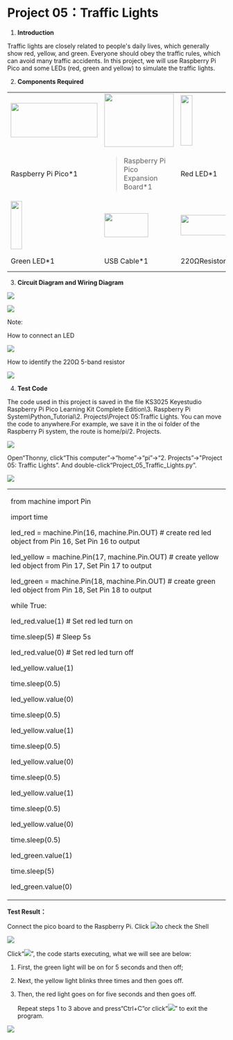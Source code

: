 # Project 05：Traffic Lights

1.  **Introduction**

Traffic lights are closely related to people's daily lives, which
generally show red, yellow, and green. Everyone should obey the traffic
rules, which can avoid many traffic accidents. In this project, we will
use Raspberry Pi Pico and some LEDs (red, green and yellow) to simulate
the traffic lights.

2.  **Components Required**

<table>
<tbody>
<tr class="odd">
<td><img src="https://raw.githubusercontent.com/keyestudio/KS3025-KS3025F-Keyestudio-Raspberry-Pi-Pico-Learning-Kit-Complete-Edition-Raspberry-Pi/master/media/b18fe281156b29c44796f72222718d58.jpeg" style="width:2.07986in;height:0.82778in" /></td>
<td><img src="https://raw.githubusercontent.com/keyestudio/KS3025-KS3025F-Keyestudio-Raspberry-Pi-Pico-Learning-Kit-Complete-Edition-Raspberry-Pi/master/media/bbed91c0b45fcafc7e7163bfeabf68f9.png" style="width:1.67014in;height:1.28472in" /></td>
<td><img src="https://raw.githubusercontent.com/keyestudio/KS3025-KS3025F-Keyestudio-Raspberry-Pi-Pico-Learning-Kit-Complete-Edition-Raspberry-Pi/master/media/afa6edd3ff90b027a6f43995a6fb15a2.png" style="width:0.28333in;height:1.20972in" /></td>
<td><img src="https://raw.githubusercontent.com/keyestudio/KS3025-KS3025F-Keyestudio-Raspberry-Pi-Pico-Learning-Kit-Complete-Edition-Raspberry-Pi/master/media/0c1b0f91b4e56bcbc235d06b48809ac9.png" style="width:0.27986in;height:1.22222in" /></td>
<td></td>
</tr>
<tr class="even">
<td>Raspberry Pi Pico*1</td>
<td><blockquote>
<p>Raspberry Pi Pico Expansion Board*1</p>
</blockquote></td>
<td>Red LED*1</td>
<td>Yellow LED*1</td>
<td></td>
</tr>
<tr class="odd">
<td><img src="https://raw.githubusercontent.com/keyestudio/KS3025-KS3025F-Keyestudio-Raspberry-Pi-Pico-Learning-Kit-Complete-Edition-Raspberry-Pi/master/media/6c688493b558ed5f3e90e7dab38cbd93.png" style="width:0.26736in;height:1.16389in" /></td>
<td><img src="https://raw.githubusercontent.com/keyestudio/KS3025-KS3025F-Keyestudio-Raspberry-Pi-Pico-Learning-Kit-Complete-Edition-Raspberry-Pi/master/media/7dcbd02995be3c142b2f97df7f7c03ce.png" style="width:1.05903in;height:0.56667in" /></td>
<td><img src="https://raw.githubusercontent.com/keyestudio/KS3025-KS3025F-Keyestudio-Raspberry-Pi-Pico-Learning-Kit-Complete-Edition-Raspberry-Pi/master/media/098a2730d0b0a2a4b2079e0fc87fd38b.png" style="width:1.22639in;height:0.49236in" /></td>
<td><img src="https://raw.githubusercontent.com/keyestudio/KS3025-KS3025F-Keyestudio-Raspberry-Pi-Pico-Learning-Kit-Complete-Edition-Raspberry-Pi/master/media/b57b4057770f0bcc43f037c0ab8e1c41.png" style="width:0.44444in;height:1.17361in" /></td>
<td><img src="https://raw.githubusercontent.com/keyestudio/KS3025-KS3025F-Keyestudio-Raspberry-Pi-Pico-Learning-Kit-Complete-Edition-Raspberry-Pi/master/media/c801a7baee258ff7f5f28ac6e9a7097b.png" style="width:0.66736in;height:0.64097in" /></td>
</tr>
<tr class="even">
<td>Green LED*1</td>
<td>USB Cable*1</td>
<td>220ΩResistor*3</td>
<td>Breadboard*1</td>
<td>Jumper Wires</td>
</tr>
</tbody>
</table>

3.  **Circuit Diagram and Wiring Diagram**

![](/media/4cf2ad735b0df82d62a5fcdb19ebf3c0.png)

![](/media/98f9db025163638c33095cbd16abe7e7.png)

Note:

How to connect an LED

![](/media/42ff6f405dfa128593827de5aa03e94b.png)

How to identify the 220Ω 5-band resistor

![](/media/55c0199544e9819328f6d5778f10d7d0.png)

4.  **Test Code**

The code used in this project is saved in the file KS3025 Keyestudio
Raspberry Pi Pico Learning Kit Complete Edition\\3. Raspberry Pi
System\\Python\_Tutorial\\2. Projects\\Project 05:Traffic Lights. You
can move the code to anywhere.For example, we save it in the oi folder
of the Raspberry Pi system, the route is home/pi/2. Projects.

![](/media/ae27830403a2f741aa9b725e5324c215.png)

Open“Thonny, click“This computer”→“home”→“pi”→“2. Projects”→"Project 05:
Traffic Lights”. And double-click“Project\_05\_Traffic\_Lights.py”.

![](/media/bb44b31699957a99ec3e33f7a887e1be.png)

<table>
<tbody>
<tr class="odd">
<td><p>from machine import Pin</p>
<p>import time</p>
<p>led_red = machine.Pin(16, machine.Pin.OUT) # create red led object from Pin 16, Set Pin 16 to output</p>
<p>led_yellow = machine.Pin(17, machine.Pin.OUT) # create yellow led object from Pin 17, Set Pin 17 to output</p>
<p>led_green = machine.Pin(18, machine.Pin.OUT) # create green led object from Pin 18, Set Pin 18 to output</p>
<p>while True:</p>
<p>led_red.value(1) # Set red led turn on</p>
<p>time.sleep(5) # Sleep 5s</p>
<p>led_red.value(0) # Set red led turn off</p>
<p>led_yellow.value(1)</p>
<p>time.sleep(0.5)</p>
<p>led_yellow.value(0)</p>
<p>time.sleep(0.5)</p>
<p>led_yellow.value(1)</p>
<p>time.sleep(0.5)</p>
<p>led_yellow.value(0)</p>
<p>time.sleep(0.5)</p>
<p>led_yellow.value(1)</p>
<p>time.sleep(0.5)</p>
<p>led_yellow.value(0)</p>
<p>time.sleep(0.5)</p>
<p>led_green.value(1)</p>
<p>time.sleep(5)</p>
<p>led_green.value(0)</p></td>
</tr>
</tbody>
</table>

**Test Result：**

Connect the pico board to the Raspberry Pi. Click
![](/media/32e03e9d4211e9ef97c1d2b18f05c902.png)to check the Shell

![](/media/3691a51f61750b1dc918de0f771a5482.png)

Click“![](/media/bb4d9305714a178069d277b20e0934b7.png)”, the code starts executing, what we will
see are below:

1.  First, the green light will be on for 5 seconds and then off; 

2.  Next, the yellow light blinks three times and then goes off. 

3.  Then, the red light goes on for five seconds and then goes off. 
    
    Repeat steps 1 to 3 above and press“Ctrl+C”or
    click“![](/media/ec00367ea605788eab454cd176b94c7b.png)” to exit the program.

![](/media/5da95e477cc75ec61a63e001cd7e6a58.png)
